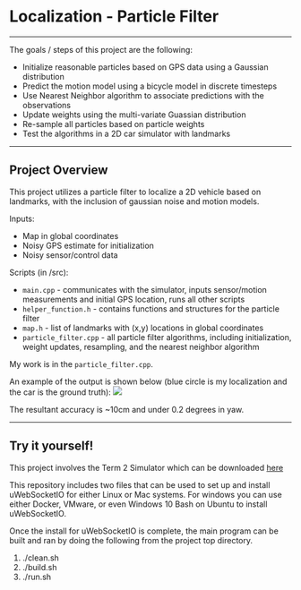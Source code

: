 # Localization - Particle Filter
---
The goals / steps of this project are the following:
* Initialize reasonable particles based on GPS data using a Gaussian distribution
* Predict the motion model using a bicycle model in discrete timesteps
* Use Nearest Neighbor algorithm to associate predictions with the observations
* Update weights using the multi-variate Guassian distribution
* Re-sample all particles based on particle weights
* Test the algorithms in a 2D car simulator with landmarks


[//]: # (Image References)

[image1]: report_images/Sim1.JPG

---
## Project Overview
This project utilizes a particle filter to localize a 2D vehicle based on landmarks, with the inclusion of gaussian noise and motion models.

Inputs:
* Map in global coordinates
* Noisy GPS estimate for initialization
* Noisy sensor/control data

Scripts (in /src):

* `main.cpp` - communicates with the simulator, inputs sensor/motion measurements and initial GPS location, runs all other scripts
* `helper_function.h` - contains functions and structures for the particle filter
* `map.h` - list of landmarks with (x,y) locations in global coordinates
* `particle_filter.cpp` - all particle filter algorithms, including initialization, weight updates, resampling, and the nearest neighbor algorithm

My work is in the `particle_filter.cpp`.

An example of the output is shown below (blue circle is my localization and the car is the ground truth):
![][image1]

The resultant accuracy is ~10cm and under 0.2 degrees in yaw. 

---
## Try it yourself!
This project involves the Term 2 Simulator which can be downloaded [here](https://github.com/udacity/self-driving-car-sim/releases)

This repository includes two files that can be used to set up and install uWebSocketIO for either Linux or Mac systems. For windows you can use either Docker, VMware, or even Windows 10 Bash on Ubuntu to install uWebSocketIO.

Once the install for uWebSocketIO is complete, the main program can be built and ran by doing the following from the project top directory.

1. ./clean.sh
2. ./build.sh
3. ./run.sh
